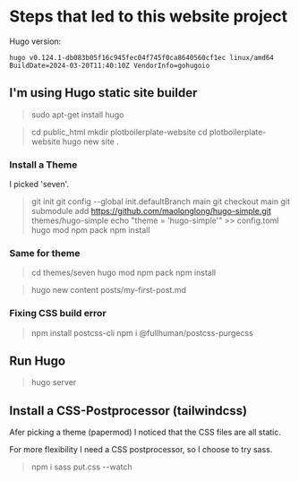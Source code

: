 # Steps that led to this website project

Hugo version:
```
hugo v0.124.1-db083b05f16c945fec04f745f0ca8640560cf1ec linux/amd64 BuildDate=2024-03-20T11:40:10Z VendorInfo=gohugoio
```


## I'm using Hugo static site builder
> sudo apt-get install hugo

> cd public_html
> mkdir plotboilerplate-website
> cd plotboilerplate-website
> hugo new site .

### Install a Theme
I picked 'seven'.

> git init
> git config --global init.defaultBranch main
> git checkout main
> git submodule add https://github.com/maolonglong/hugo-simple.git themes/hugo-simple
> echo "theme = 'hugo-simple'" >> config.toml
> hugo mod npm pack
> npm install

### Same for theme
> cd themes/seven
> hugo mod npm pack
> npm install

> hugo new content posts/my-first-post.md


### Fixing CSS build error
> npm install postcss-cli
> npm i @fullhuman/postcss-purgecss


## Run Hugo
> hugo server


## Install a CSS-Postprocessor (tailwindcss)
Afer picking a theme (papermod) I noticed that the CSS files are all static.

For more flexibility I need a CSS postprocessor, so I choose to try sass.

> npm i sass
> put.css --watch


